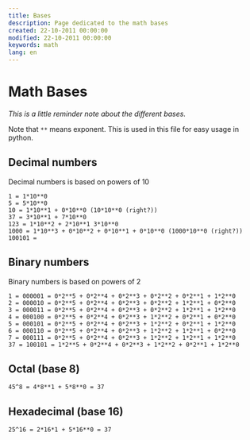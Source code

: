 ```yaml
---
title: Bases
description: Page dedicated to the math bases
created: 22-10-2011 00:00:00
modified: 22-10-2011 00:00:00
keywords: math
lang: en
---
```


# Math Bases

*This is a little reminder note about the different bases.*

Note that `**` means exponent. This is used in this file for easy usage
in python.

## Decimal numbers

Decimal numbers is based on powers of 10

    1 = 1*10**0
    5 = 5*10**0
    10 = 1*10**1 + 0*10**0 (10*10**0 (right?))
    37 = 3*10**1 + 7*10**0
    123 = 1*10**2 + 2*10**1 3*10**0
    1000 = 1*10**3 + 0*10**2 + 0*10**1 + 0*10**0 (1000*10**0 (right?))
    100101 =

## Binary numbers

Binary numbers is based on powers of 2

    1 = 000001 = 0*2**5 + 0*2**4 + 0*2**3 + 0*2**2 + 0*2**1 + 1*2**0
    2 = 000010 = 0*2**5 + 0*2**4 + 0*2**3 + 0*2**2 + 1*2**1 + 0*2**0
    3 = 000011 = 0*2**5 + 0*2**4 + 0*2**3 + 0*2**2 + 1*2**1 + 1*2**0
    4 = 000100 = 0*2**5 + 0*2**4 + 0*2**3 + 1*2**2 + 0*2**1 + 0*2**0
    5 = 000101 = 0*2**5 + 0*2**4 + 0*2**3 + 1*2**2 + 0*2**1 + 1*2**0
    6 = 000110 = 0*2**5 + 0*2**4 + 0*2**3 + 1*2**2 + 1*2**1 + 0*2**0
    7 = 000111 = 0*2**5 + 0*2**4 + 0*2**3 + 1*2**2 + 1*2**1 + 1*2**0
    37 = 100101 = 1*2**5 + 0*2**4 + 0*2**3 + 1*2**2 + 0*2**1 + 1*2**0

## Octal (base 8)

    45^8 = 4*8**1 + 5*8**0 = 37

## Hexadecimal (base 16)

    25^16 = 2*16*1 + 5*16**0 = 37
